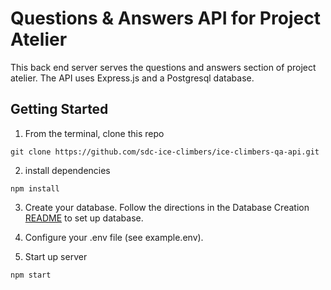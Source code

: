 # Questions &amp; Answers API for Project Atelier
This back end server serves the questions and answers section of project atelier.  The API uses Express.js and a Postgresql database.

## Getting Started
1. From the terminal, clone this repo
```
git clone https://github.com/sdc-ice-climbers/ice-climbers-qa-api.git
```
2. install dependencies
```
npm install
```
3. Create your database. Follow the directions in the Database Creation [README]() to set up database.

4. Configure your .env file (see example.env).

5. Start up server
```
npm start
```
